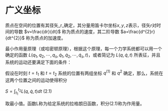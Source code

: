 # 广义坐标

质点在空间的位置有其径矢_r_确定，其分量用笛卡尔坐标$x,y,z$表示，径矢$r$对时间的导数 $v=\frac{dr}{dt}$ 称为质点的速度，其二阶导数 $a=\frac{d^{2}r}{dt^{2}}$ 称为质点的加速度。

最小作用量原理（或哈密顿原理），根据这个原理，每一个力学系统都可以用一个确定的函数 $L(q_{1},q_{2},\cdots,q_{s},\dot{q}_{1},\dot{q}_{2},\cdots,\dot{q}_{s},t)$，或者简记为 $L(q,\dot{q},t)$ 所表征，并且系统的运动还要满足下面的条件：

假设在时刻  $t=t_{1}$ 和 $t=t_{2}$ 系统的位置有两组坐标 $q^{(1)}$ 和 $q^{2}$ 确定，那么，系统在这两个位置之间的运动使得积分

$S=\int_{t_1}^{t_2}L(q,\dot{q},t)dt$ 		(2.1)

取最小值。函数L称为给定系统的拉格朗日函数，积分(2.1)称为作用量。

